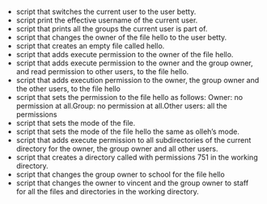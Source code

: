 - script that switches the current user to the user betty.
- script print the effective username of the current user.
- script that prints all the groups the current user is part of.
- script that changes the owner of the file hello to the user betty.
- script that creates an empty file called hello.
- script that adds execute permission to the owner of the file hello.
- script that adds execute permission to the owner and the group owner, and read permission to other users, to the file hello.
- script that adds execution permission to the owner, the group owner and the other users, to the file hello
- script that sets the permission to the file hello as follows: Owner: no permission at all.Group: no permission at all.Other users: all the permissions
- script that sets the mode of the file.
- script that sets the mode of the file hello the same as olleh’s mode.
- script that adds execute permission to all subdirectories of the current directory for the owner, the group owner and all other users.
- script that creates a directory called with permissions 751 in the working directory.
- script that changes the group owner to school for the file hello
- script that changes the owner to vincent and the group owner to staff for all the files and directories in the working directory.
